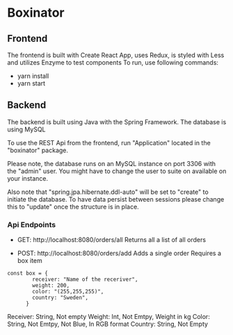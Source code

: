 # Boxinator

## Frontend

The frontend is built with Create React App, uses Redux, is styled with Less and utilizes Enzyme to test components
To run, use following commands:

- yarn install
- yarn start


## Backend

The backend is built using Java with the Spring Framework. The database is using MySQL

To use the REST Api from the frontend, run "Application" located in the "boxinator" package.

Please note,
the database runs on an MySQL instance on port 3306 with the "admin" user. You might have to change
the user to suite on available on your instance.

Also note that "spring.jpa.hibernate.ddl-auto" will be set to "create" to initiate the database. To have data persist between sessions please change this to "update" once the structure is in place.

### Api Endpoints
- GET: http://localhost:8080/orders/all
Returns all a list of all orders

- POST: http://localhost:8080/orders/add
Adds a single order
Requires a box item
```
const box = {
        receiver: "Name of the receriver",
        weight: 200,
        color: "(255,255,255)",
        country: "Sweden",
      }
```
Receiver: String, Not empty
Weight: Int, Not Emtpy, Weight in kg
Color: String, Not Emtpy, Not Blue, In RGB format
Country: String, Not Empty
